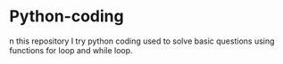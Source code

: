 # Python-coding
n this repository I try python coding used to solve basic questions using functions for loop and while loop.
